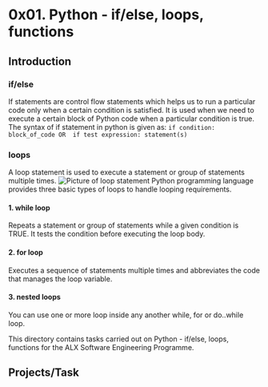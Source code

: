 # 0x01. Python - if/else, loops, functions
## Introduction
### if/else
If statements are control flow statements which helps us to run a particular code only when a certain condition is satisfied.
It is used when we need to execute a certain block of Python code when a particular condition is true.
The syntax of if statement in python is given as:
`if condition:
   block_of_code
OR 
if test expression:
    statement(s)`
### loops
A loop statement is used to execute a statement or group of statements multiple times.
![Picture of loop statement](https://www.tutorialspoint.com/python/images/loop_architecture.jpg "Loop Statement")
Python programming language provides three basic types of loops to handle looping requirements.
#### 1. while loop
Repeats a statement or group of statements while a given condition is TRUE. It tests the condition before executing the loop body.
#### 2. for loop
Executes a sequence of statements multiple times and abbreviates the code that manages the loop variable.
#### 3. nested loops
You can use one or more loop inside any another while, for or do..while loop.

This directory contains tasks carried out on Python - if/else, loops, functions for the 
ALX Software Engineering Programme.
## Projects/Task